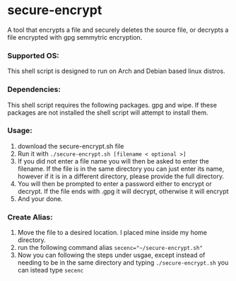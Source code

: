 # secure-encrypt
A tool that encrypts a file and securely deletes the source file, or decrypts a file encrypted with gpg semmytric encryption.


### Supported OS:
This shell script is designed to run on Arch and Debian based linux distros.


### Dependencies:
This shell script requires the following packages. gpg and wipe. If these packages are not installed the shell script will attempt to install them.


### Usage:
1. download the secure-encrypt.sh file
2. Run it with `./secure-encrypt.sh [filename < optional >]`
3. If you did not enter a file name you will then be asked to enter the filename. If the file is in the same directory you can just enter its name, however if it is in a different directory, please provide the full directory.
4. You will then be prompted to enter a password either to encrypt or decrypt. If the file ends with .gpg it will decrypt, otherwise it will encrypt
5. And your done.


### Create Alias:
1. Move the file to a desired location. I placed mine inside my home directory.
2. run the following command alias `secenc="~/secure-encrypt.sh"`
3. Now you can following the steps under usgae, except instead of needing to be in the same directory and typing `./secure-encrypt.sh` you can istead type `secenc`
